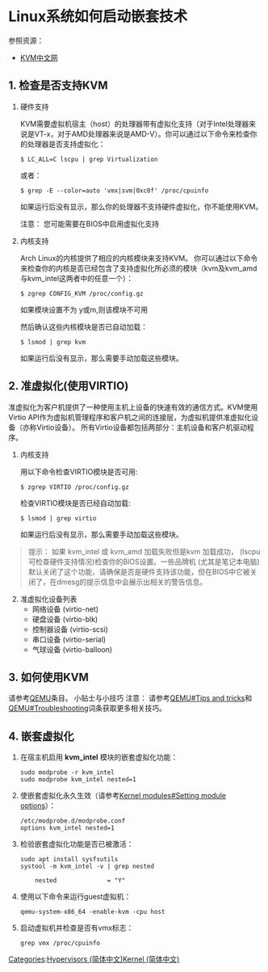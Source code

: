 # Linux系统如何启动嵌套技术



参照资源：

- [KVM中文网](https://wiki.archlinux.org/title/KVM_(%E7%AE%80%E4%BD%93%E4%B8%AD%E6%96%87))



## 1. 检查是否支持KVM

1. 硬件支持

   KVM需要虚拟机宿主（host）的处理器带有虚拟化支持（对于Intel处理器来说是VT-x，对于AMD处理器来说是AMD-V）。你可以通过以下命令来检查你的处理器是否支持虚拟化：

   ```shell
   $ LC_ALL=C lscpu | grep Virtualization
   ```

   或者： 

   ```shell
   $ grep -E --color=auto 'vmx|svm|0xc0f' /proc/cpuinfo
   ```

    如果运行后没有显示，那么你的处理器不支持硬件虚拟化，你不能使用KVM。

   注意： 您可能需要在BIOS中启用虚拟化支持

2. 内核支持

   Arch Linux的内核提供了相应的内核模块来支持KVM。
   你可以通过以下命令来检查你的内核是否已经包含了支持虚拟化所必须的模块（kvm及kvm_amd与kvm_intel这两者中的任意一个）：
   
   ```shell
   $ zgrep CONFIG_KVM /proc/config.gz
   ```
   
   如果模块设置不为 y或m,则该模块不可用
   
   然后确认这些内核模块是否已自动加载：
   
   ```shell
   $ lsmod | grep kvm
   ```
   
   如果运行后没有显示，那么需要手动加载这些模块。
   

## 2. 准虚拟化(使用VIRTIO)

准虚拟化为客户机提供了一种使用主机上设备的快速有效的通信方式。KVM使用Virtio API作为虚拟机管理程序和客户机之间的连接层，为虚拟机提供准虚拟化设备（亦称Virtio设备）。 所有Virtio设备都包括两部分：主机设备和客户机驱动程序。
1. 内核支持

   用以下命令检查VIRTIO模块是否可用:

   ```shell
   $ zgrep VIRTIO /proc/config.gz
   ```

   检查VIRTIO模块是否已经自动加载:

   ```shell
   $ lsmod | grep virtio
   ```

   如果运行后没有显示，那么需要手动加载这些模块。

>提示： 如果 kvm_intel 或 kvm_amd 加载失败但是kvm 加载成功， (lscpu可检查硬件支持情况)检查你的BIOS设置。一些品牌机 (尤其是笔记本电脑) 默认关闭了这个功能，请确保是否是硬件支持该功能，但在BIOS中它被关闭了，在dmesg的提示信息中会展示出相关的警告信息。

2. 准虚拟化设备列表
   - 网络设备 (virtio-net)
   - 硬盘设备 (virtio-blk)
   - 控制器设备 (virtio-scsi)
   - 串口设备 (virtio-serial)
   - 气球设备 (virtio-balloon)



## 3. 如何使用KVM

请参考[QEMU](https://wiki.archlinux.org/title/QEMU_(%E7%AE%80%E4%BD%93%E4%B8%AD%E6%96%87))条目。
小贴士与小技巧
注意： 请参考[QEMU#Tips and tricks](https://wiki.archlinux.org/title/QEMU#Tips_and_tricks)和[QEMU#Troubleshooting](https://wiki.archlinux.org/title/QEMU#Troubleshooting)词条获取更多相关技巧。

## 4. 嵌套虚拟化

1. 在宿主机启用 **kvm_intel** 模块的嵌套虚拟化功能：

   ```shell
   sudo modprobe -r kvm_intel
   sudo modprobe kvm_intel nested=1
   ```

2. 使嵌套虚拟化永久生效（请参考[Kernel modules#Setting module options](https://wiki.archlinux.org/title/Kernel_modules#Setting_module_options)）：

   ```shell
   /etc/modprobe.d/modprobe.conf
   options kvm_intel nested=1
   ```

3. 检验嵌套虚拟化功能是否已被激活：

   ```shell
   sudo apt install sysfsutils
   systool -m kvm_intel -v | grep nested
   
       nested              = "Y"
   ```
   
4. 使用以下命令来运行guest虚拟机：

   ```shell
   qemu-system-x86_64 -enable-kvm -cpu host
   ```

5. 启动虚拟机并检查是否有vmx标志：

   ```shell
   grep vmx /proc/cpuinfo
   ```

   

[Categories](https://wiki.archlinux.org/title/Special:Categories):[Hypervisors (简体中文)](https://wiki.archlinux.org/title/Category:Hypervisors_(%E7%AE%80%E4%BD%93%E4%B8%AD%E6%96%87))[Kernel (简体中文)](https://wiki.archlinux.org/title/Category:Kernel_(%E7%AE%80%E4%BD%93%E4%B8%AD%E6%96%87))